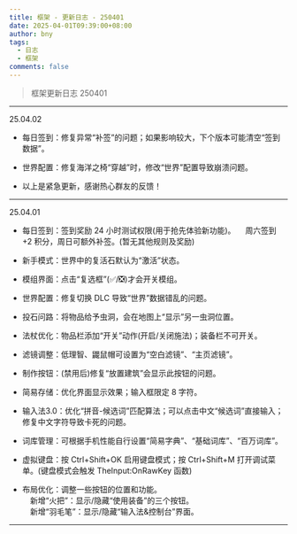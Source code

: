 ```yaml
---
title: 框架 - 更新日志 - 250401
date: 2025-04-01T09:39:00+08:00
author: bny
tags:
  - 日志
  - 框架
comments: false
---
```


> 框架更新日志 250401

---

25.04.02  

- 每日签到：修复异常“补签”的问题；如果影响较大，下个版本可能清空“签到数据”。

- 世界配置：修复海洋之椅“穿越”时，修改“世界”配置导致崩溃问题。

- 以上是紧急更新，感谢热心群友的反馈！


---

25.04.01

- 每日签到：签到奖励 24 小时测试权限(用于抢先体验新功能)。
　周六签到 +2 积分，周日可额外补签。(暂无其他规则及奖励)

- 新手模式：世界中的复活石默认为“激活”状态。  

- 模组界面：点击“复选框”(✅/❎)才会开关模组。  

- 世界配置：修复切换 DLC 导致“世界”数据错乱的问题。  

- 投石问路：将物品给予虫洞，会在地图上“显示”另一虫洞位置。  

- 法杖优化：物品栏添加“开关”动作(开启/关闭施法)；装备栏不可开关。  

- 滤镜调整：低理智、鼹鼠帽可设置为“空白滤镜”、“主页滤镜”。  

- 制作按钮：(禁用后)修复“放置建筑”会显示此按钮的问题。  

- 简易存储：优化界面显示效果；输入框限定 8 字符。  

- 输入法3.0：优化“拼音-候选词”匹配算法；可以点击中文“候选词”直接输入；修复中文字符导致卡死的问题。

- 词库管理：可根据手机性能自行设置“简易字典”、“基础词库”、“百万词库”。

- 虚拟键盘：按 Ctrl+Shift+OK 启用键盘模式；按 Ctrl+Shift+M 打开调试菜单。(键盘模式会触发 TheInput:OnRawKey 函数)

- 布局优化：调整一些按钮的位置和功能。  
　新增“火把”：显示/隐藏“使用装备”的三个按钮。  
　新增“羽毛笔”：显示/隐藏“输入法&控制台”界面。

---
